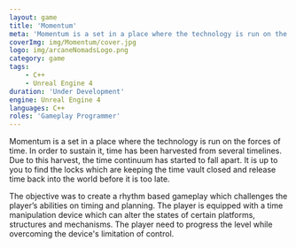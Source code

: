 ```yaml
---
layout: game
title: 'Momentum'
meta: 'Momentum is a set in a place where the technology is run on the forces of time. In order to sustain it, time has been harvested from several timelines. Due to this harvest, the time continuum has started to fall apart. It is up to you to find the locks which are keeping the time vault closed and release time back into the world before it is too late.'
coverImg: img/Momentum/cover.jpg
logo: img/arcaneNomadsLogo.png
category: game
tags:
    - C++
    - Unreal Engine 4
duration: 'Under Development'
engine: Unreal Engine 4
languages: C++
roles: 'Gameplay Programmer'
---
```

Momentum is a set in a place where the technology is run on the forces of time. In order to sustain it, time has been harvested from several timelines. Due to this harvest, the time continuum has started to fall apart. It is up to you to find the locks which are keeping the time vault closed and release time back into the world before it is too late.

The objective was to create a rhythm based gameplay which challenges the player’s abilities on timing and planning. The player is equipped with a time manipulation device which can alter the states of certain platforms, structures and mechanisms. The player need to progress the level while overcoming the device's limitation of control.
